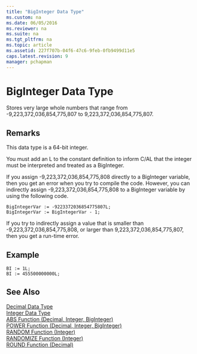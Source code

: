 ```yaml
---
title: "BigInteger Data Type"
ms.custom: na
ms.date: 06/05/2016
ms.reviewer: na
ms.suite: na
ms.tgt_pltfrm: na
ms.topic: article
ms.assetid: 227f707b-04f6-47c6-9feb-0fb9499d11e5
caps.latest.revision: 9
manager: pchapman
---
```

# BigInteger Data Type
Stores very large whole numbers that range from \-9,223,372,036,854,775,807 to 9,223,372,036,854,775,807.  
  
## Remarks  
 This data type is a 64\-bit integer.  
  
 You must add an L to the constant definition to inform C\/AL that the integer must be interpreted and treated as a BigInteger.  
  
 If you assign \-9,223,372,036,854,775,808 directly to a BigInteger variable, then you get an error when you try to compile the code. However, you can indirectly assign \-9,223,372,036,854,775,808 to a BigInteger variable by using the following code.  
  
```  
BigIntegerVar := -9223372036854775807L;  
BigIntegerVar := BigIntegerVar - 1;  
```  
  
 If you try to indirectly assign a value that is smaller than \-9,223,372,036,854,775,808, or larger than 9,223,372,036,854,775,807, then you get a run\-time error.  
  
## Example  
  
```  
BI := 1L;  
BI := 455500000000L;  
```  
  
## See Also  
 [Decimal Data Type](../dynamics-nav/Decimal-Data-Type.md)   
 [Integer Data Type](../dynamics-nav/Integer-Data-Type.md)   
 [ABS Function \(Decimal, Integer, BigInteger\)](../dynamics-nav/ABS-Function--Decimal--Integer--BigInteger-.md)   
 [POWER Function \(Decimal, Integer, BigInteger\)](../dynamics-nav/POWER-Function--Decimal--Integer--BigInteger-.md)   
 [RANDOM Function \(Integer\)](../dynamics-nav/RANDOM-Function--Integer-.md)   
 [RANDOMIZE Function \(Integer\)](../dynamics-nav/RANDOMIZE-Function--Integer-.md)   
 [ROUND Function \(Decimal\)](../dynamics-nav/ROUND-Function--Decimal-.md)